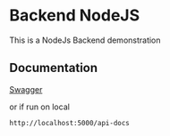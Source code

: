 # Backend NodeJS 

This is a NodeJs Backend demonstration

## Documentation
[Swagger](https://aha.stevenfamy.me:81/api-docs) 

or if run on local 

```bash
http://localhost:5000/api-docs
```
